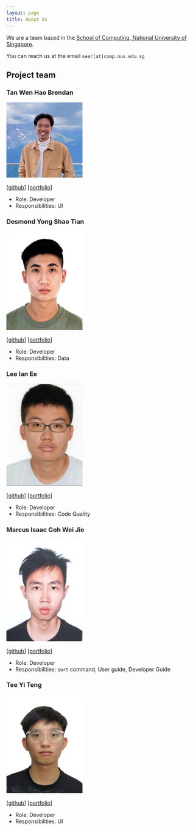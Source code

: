 ```yaml
---
layout: page
title: About Us
---
```


We are a team based in the [School of Computing, National University of Singapore](http://www.comp.nus.edu.sg).

You can reach us at the email `seer[at]comp.nus.edu.sg`

## Project team

### Tan Wen Hao Brendan

<img src="images/nerbnerb.png" width="200px">

[[github](https://github.com/nerbnerb)]
[[portfolio](team/nerbnerb.md)]

* Role: Developer
* Responsibilities: UI

### Desmond Yong Shao Tian

<img src="images/desmondyst.png" width="200px">

[[github](https://github.com/desmondyst)]
[[portfolio](team/desmondyst.md)]

* Role: Developer
* Responsibilities: Data

### Lee Ian Ee

<img src="images/leeianee.png" width="200px">

[[github](https://github.com/leeianee)] [[portfolio](team/leeianee.md)]

* Role: Developer
* Responsibilities: Code Quality

### Marcus Isaac Goh Wei Jie

<img src="images/marcusgwj.png" width="200px">

[[github](https://github.com/Marcusgwj)]
[[portfolio](team/marcusgwj.md)]

* Role: Developer
* Responsibilities: `Sort` command, User guide, Developer Guide

### Tee Yi Teng

<img src="images/puakii.png" width="200px">

[[github](https://github.com/Puakii)]
[[portfolio](team/puakii.md)]

* Role: Developer
* Responsibilities: UI
